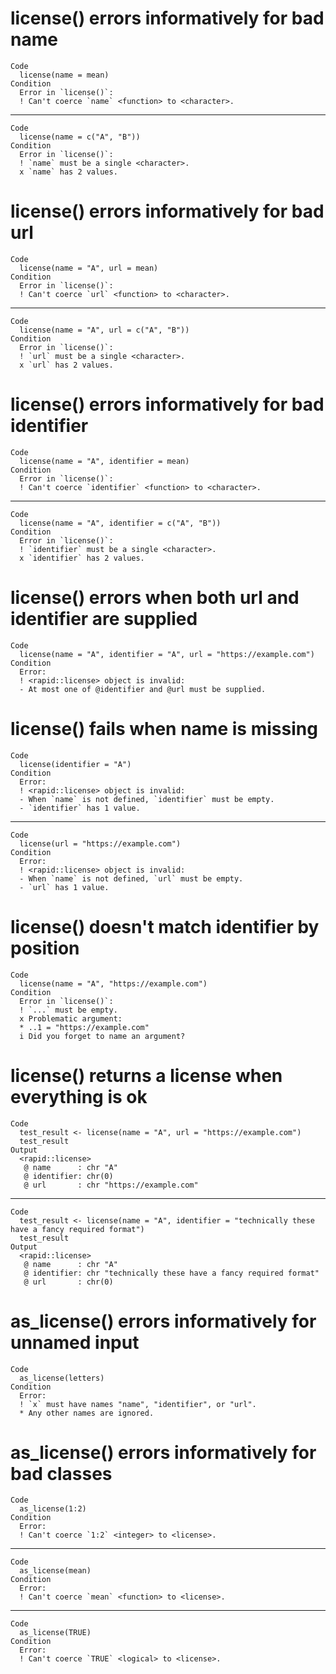 # license() errors informatively for bad name

    Code
      license(name = mean)
    Condition
      Error in `license()`:
      ! Can't coerce `name` <function> to <character>.

---

    Code
      license(name = c("A", "B"))
    Condition
      Error in `license()`:
      ! `name` must be a single <character>.
      x `name` has 2 values.

# license() errors informatively for bad url

    Code
      license(name = "A", url = mean)
    Condition
      Error in `license()`:
      ! Can't coerce `url` <function> to <character>.

---

    Code
      license(name = "A", url = c("A", "B"))
    Condition
      Error in `license()`:
      ! `url` must be a single <character>.
      x `url` has 2 values.

# license() errors informatively for bad identifier

    Code
      license(name = "A", identifier = mean)
    Condition
      Error in `license()`:
      ! Can't coerce `identifier` <function> to <character>.

---

    Code
      license(name = "A", identifier = c("A", "B"))
    Condition
      Error in `license()`:
      ! `identifier` must be a single <character>.
      x `identifier` has 2 values.

# license() errors when both url and identifier are supplied

    Code
      license(name = "A", identifier = "A", url = "https://example.com")
    Condition
      Error:
      ! <rapid::license> object is invalid:
      - At most one of @identifier and @url must be supplied.

# license() fails when name is missing

    Code
      license(identifier = "A")
    Condition
      Error:
      ! <rapid::license> object is invalid:
      - When `name` is not defined, `identifier` must be empty.
      - `identifier` has 1 value.

---

    Code
      license(url = "https://example.com")
    Condition
      Error:
      ! <rapid::license> object is invalid:
      - When `name` is not defined, `url` must be empty.
      - `url` has 1 value.

# license() doesn't match identifier by position

    Code
      license(name = "A", "https://example.com")
    Condition
      Error in `license()`:
      ! `...` must be empty.
      x Problematic argument:
      * ..1 = "https://example.com"
      i Did you forget to name an argument?

# license() returns a license when everything is ok

    Code
      test_result <- license(name = "A", url = "https://example.com")
      test_result
    Output
      <rapid::license>
       @ name      : chr "A"
       @ identifier: chr(0) 
       @ url       : chr "https://example.com"

---

    Code
      test_result <- license(name = "A", identifier = "technically these have a fancy required format")
      test_result
    Output
      <rapid::license>
       @ name      : chr "A"
       @ identifier: chr "technically these have a fancy required format"
       @ url       : chr(0) 

# as_license() errors informatively for unnamed input

    Code
      as_license(letters)
    Condition
      Error:
      ! `x` must have names "name", "identifier", or "url".
      * Any other names are ignored.

# as_license() errors informatively for bad classes

    Code
      as_license(1:2)
    Condition
      Error:
      ! Can't coerce `1:2` <integer> to <license>.

---

    Code
      as_license(mean)
    Condition
      Error:
      ! Can't coerce `mean` <function> to <license>.

---

    Code
      as_license(TRUE)
    Condition
      Error:
      ! Can't coerce `TRUE` <logical> to <license>.

